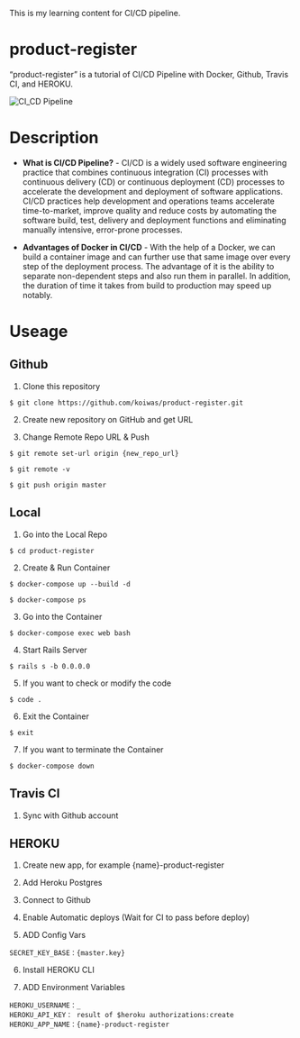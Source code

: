 This is my learning content for CI/CD pipeline.

# product-register

“product-register” is a tutorial of CI/CD Pipeline with Docker, Github, Travis CI, and HEROKU.

![CI_CD Pipeline](https://user-images.githubusercontent.com/111184429/185740408-436cfefb-f5e5-48a8-8403-4297433e2309.png)

# Description

* **What is CI/CD Pipeline?** - CI/CD is a widely used software engineering practice that combines continuous integration (CI) processes with continuous delivery (CD) or continuous deployment (CD) processes to accelerate the development and deployment of software applications. CI/CD practices help development and operations teams accelerate time-to-market, improve quality and reduce costs by automating the software build, test, delivery and deployment functions and eliminating manually intensive, error-prone processes.

* **Advantages of Docker in CI/CD** - With the help of a Docker, we can build a container image and can further use that same image over every step of the deployment process. The advantage of it is the ability to separate non-dependent steps and also run them in parallel. In addition, the duration of time it takes from build to production may speed up notably.


# Useage

## Github

1. Clone this repository

```
$ git clone https://github.com/koiwas/product-register.git
```

2. Create new repository on GitHub and get URL

3. Change Remote Repo URL & Push
```
$ git remote set-url origin {new_repo_url}
```
```
$ git remote -v
```
```
$ git push origin master
```

## Local

1. Go into the Local Repo
```
$ cd product-register
```

2. Create & Run Container
```
$ docker-compose up --build -d
```
```
$ docker-compose ps
```

3. Go into the Container
```
$ docker-compose exec web bash
```

4. Start Rails Server
```
$ rails s -b 0.0.0.0
```

5. If you want to check or modify the code
```
$ code .
```

6. Exit the Container
```
$ exit
```

7. If you want to terminate the Container
```
$ docker-compose down
```

## Travis CI

1. Sync with Github account

## HEROKU

1. Create new app, for example {name}-product-register

2. Add Heroku Postgres

3. Connect to Github

4. Enable Automatic deploys (Wait for CI to pass before deploy)

5. ADD Config Vars
```
SECRET_KEY_BASE：{master.key}
```

6. Install HEROKU CLI

7. ADD Environment Variables
```
HEROKU_USERNAME：_
HEROKU_API_KEY： result of $heroku authorizations:create
HEROKU_APP_NAME：{name}-product-register
```
